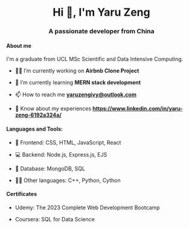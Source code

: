 <h1 align="center">Hi 👋, I'm Yaru Zeng</h1>
<h3 align="center">A passionate developer from China</h3>

<h4 align="left">About me</h4>

I'm a graduate from UCL MSc Scientific and Data Intensive Computing. 

- 👩‍💻 I’m currently working on **Airbnb Clone Project**

- 🌱 I’m currently learning **MERN stack development**

- 📫 How to reach me **yaruzengivy@outlook.com**

- 📄 Know about my experiences **https://www.linkedin.com/in/yaru-zeng-6192a324a/**


<h4 align="left">Languages and Tools:</h4>

- 🎨 Frontend: CSS, HTML, JavaScript, React

- 💻 Backend: Node.js, Express.js, EJS
  
- 🔢 Database: MongoDB, SQL
  
- 👩‍💻 Other languages: C++, Python, Cython

<h4 align="left">Certificates</h4>

- Udemy: The 2023 Complete Web Development Bootcamp

- Coursera: SQL for Data Science
